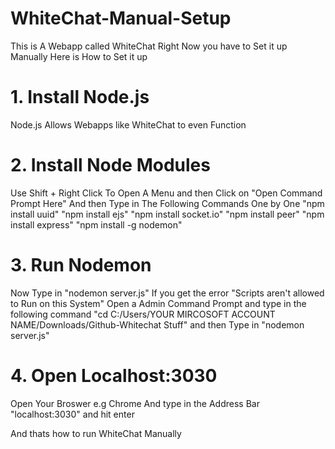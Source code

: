 # WhiteChat-Manual-Setup
This is A Webapp called WhiteChat Right Now you have to Set it up Manually 
Here is How to Set it up
# 1. Install Node.js
Node.js Allows Webapps like WhiteChat to even Function
# 2. Install Node Modules
Use Shift + Right Click To Open A Menu and then Click on "Open Command Prompt Here" And then Type in The Following Commands One by One
"npm install uuid"
"npm install ejs"
"npm install socket.io"
"npm install peer"
"npm install express"
"npm install -g nodemon"
# 3. Run Nodemon
Now Type in "nodemon server.js" If you get the error "Scripts aren't allowed to Run on this System" Open a Admin Command Prompt and type in the following command
"cd C:/Users/YOUR MIRCOSOFT ACCOUNT NAME/Downloads/Github-Whitechat Stuff" and then Type in "nodemon server.js"
# 4. Open Localhost:3030
Open Your Broswer e.g Chrome And type in the Address Bar "localhost:3030" and hit enter

And thats how to run WhiteChat Manually
